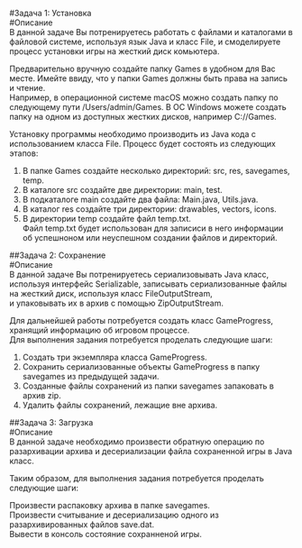 #Задача 1: Установка  
#Описание  
В данной задаче Вы потренируетесь работать с файлами и каталогами в файловой системе, используя язык Java и класс File, и смоделируете процесс установки игры на жесткий диск комьютера.  

Предварительно вручную создайте папку Games в удобном для Вас месте. Имейте ввиду, что у папки Games должны быть права на запись и чтение.  
Например, в операционной системе macOS можно создать папку по следующему пути /Users/admin/Games. В ОС Windows можете создать папку на одном из доступных жестких дисков, например C://Games.  
  
Установку программы необходимо производить из Java кода с использованием класса File. Процесс будет состоять из следующих этапов:  
  
1. В папке Games создайте несколько директорий: src, res, savegames, temp.  
2. В каталоге src создайте две директории: main, test.  
3. В подкаталоге main создайте два файла: Main.java, Utils.java.  
4. В каталог res создайте три директории: drawables, vectors, icons.  
5. В директории temp создайте файл temp.txt.  
Файл temp.txt будет использован для записиси в него информации об успешноном или неуспешном создании файлов и директорий.
  
##Задача 2: Сохранение  
#Описание  
В данной задаче Вы потренируетесь сериализовывать Java класс, используя интерфейс Serializable, записывать сериализованные файлы на жесткий диск, используя класс FileOutputStream,  
и упаковывать их в архив с помощью ZipOutputStream.  
  
Для дальнейшей работы потребуется создать класс GameProgress, хранящий информацию об игровом процессе.  
Для выполнения задания потребуется проделать следующие шаги:  
  
1. Создать три экземпляра класса GameProgress.  
2. Сохранить сериализованные объекты GameProgress в папку savegames из предыдущей задачи.  
3. Созданные файлы сохранений из папки savegames запаковать в архив zip.  
4. Удалить файлы сохранений, лежащие вне архива.

##Задача 3: Загрузка  
#Описание  
В данной задаче необходимо произвести обратную операцию по разархивации архива и десериализации файла сохраненной игры в Java класс.  
  
Таким образом, для выполнения задания потребуется проделать следующие шаги:  
  
Произвести распаковку архива в папке savegames.  
Произвести считывание и десериализацию одного из разархивированных файлов save.dat.  
Вывести в консоль состояние сохранненой игры.  
